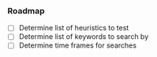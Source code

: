 ### Roadmap
- [ ] Determine list of heuristics to test
- [ ] Determine list of keywords to search by
- [ ] Determine time frames for searches